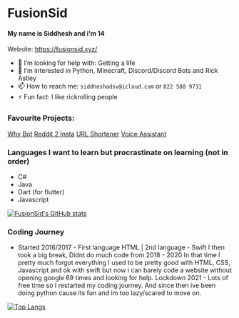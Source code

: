 # FusionSid

#### My name is Siddhesh and i'm 14

Website: https://fusionsid.xyz/

- 🤔 I’m looking for help with: Getting a life
- 👀 I’m interested in Python, Minecraft, Discord/Discord Bots and Rick Astley
- 📫 How to reach me: ```siddheshadsv@icloud.com``` or ```022 580 9731```
- ⚡ Fun fact: I like rickrolling people

### Favourite Projects:
[Why Bot](https://github.com/FusionSid/Why-Bot)
[Reddit 2 Insta](https://github.com/FusionSid/Reddit2Insta-Meme-Uploader)
[URL Shortener](https://github.com/FusionSid/Url-Shortner-App)
[Voice Assistant](https://github.com/FusionSid/Url-Shortner-App)

### Languages I want to learn but procrastinate on learning (not in order)
- C#
- Java
- Dart (for flutter)
- Javascript

[![FusionSid's GitHub stats](https://github-readme-stats.vercel.app/api?username=FusionSid)](https://github.com/anuraghazra/github-readme-stats)

### Coding Journey
- Started 2016/2017 - First language HTML | 2nd language - Swift
I then took a big break, Didnt do much code from 2018 - 2020
In that time I pretty much forgot everything
I used to be pretty good with HTML, CSS, Javascript and ok with swift but now i can barely code a website without opening google 69 times and looking for help.
Lockdown 2021 - Lots of free time so I restarted my coding journey.
And since then ive been doing python cause its fun and im too lazy/scared to move on.

[![Top Langs](https://github-readme-stats.vercel.app/api/top-langs/?username=FusionSid&layout=compact)](https://github.com/anuraghazra/github-readme-stats)
